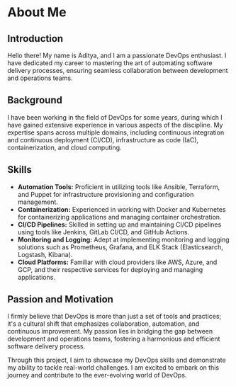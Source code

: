 # About Me

## Introduction

Hello there! My name is Aditya, and I am a passionate DevOps enthusiast. I have dedicated my career to mastering the art of automating software delivery processes, ensuring seamless collaboration between development and operations teams.

## Background

I have been working in the field of DevOps for some years, during which I have gained extensive experience in various aspects of the discipline. My expertise spans across multiple domains, including continuous integration and continuous deployment (CI/CD), infrastructure as code (IaC), containerization, and cloud computing.

## Skills

- **Automation Tools:** Proficient in utilizing tools like Ansible, Terraform, and Puppet for infrastructure provisioning and configuration management.
- **Containerization:** Experienced in working with Docker and Kubernetes for containerizing applications and managing container orchestration.
- **CI/CD Pipelines:** Skilled in setting up and maintaining CI/CD pipelines using tools like Jenkins, GitLab CI/CD, and GitHub Actions.
- **Monitoring and Logging:** Adept at implementing monitoring and logging solutions such as Prometheus, Grafana, and ELK Stack (Elasticsearch, Logstash, Kibana).
- **Cloud Platforms:** Familiar with cloud providers like AWS, Azure, and GCP, and their respective services for deploying and managing applications.

## Passion and Motivation

I firmly believe that DevOps is more than just a set of tools and practices; it's a cultural shift that emphasizes collaboration, automation, and continuous improvement. My passion lies in bridging the gap between development and operations teams, fostering a harmonious and efficient software delivery process.

Through this project, I aim to showcase my DevOps skills and demonstrate my ability to tackle real-world challenges. I am excited to embark on this journey and contribute to the ever-evolving world of DevOps.
